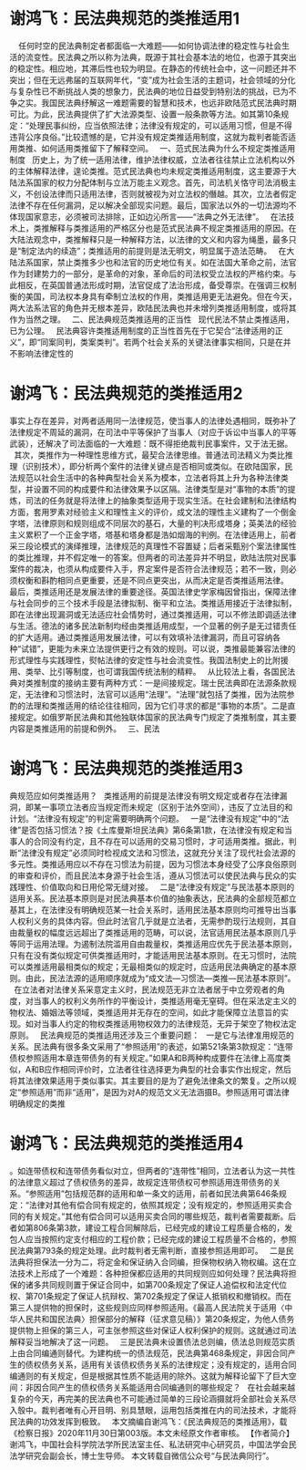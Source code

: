 # 谢鸿飞：民法典规范的类推适用1

 
 
任何时空的民法典制定者都面临一大难题——如何协调法律的稳定性与社会生活的流变性。民法典之所以称为法典，既源于其社会基本法的地位，也源于其突出的稳定性。相应地，其滞后性也较为明显。在静态的传统社会中，这一问题还并不突出；但在无远弗届的互联网年代，“变”成为社会生活的主题词，社会领域的分化与复杂性已不断挑战人类的想象力，民法典的地位日益受到特别法的挑战，已为不争之实。我国民法典纾解这一难题需要的智慧和技术，也远非欧陆范式民法典时期可比。为此，民法典提供了扩大法源类型、设置一般条款等方法。如其第10条规定：“处理民事纠纷，应当依照法律；法律没有规定的，可以适用习惯，但是不得违背公序良俗。”比较遗憾的是，它并没有规定类推适用制度，这就为裁判者能否适用类推、如何适用类推留下了解释空间。
 
一、范式民法典为什么不规定类推适用制度
 
历史上，为了统一适用法律，维护法律权威，立法者往往禁止立法机构以外的主体解释法律，遑论类推。范式民法典也均未规定类推适用制度，这主要源于大陆法系国家的权力分配体制与立法万能主义观念。首先，司法机关恪守司法消极主义，不创设法律而只适用法律，否则就被视为对立法权的僭越。其次，立法者假定法律不存在任何漏洞，足以解决全部现实问题。最后，国家法以外的一切法源均不体现国家意志，必须被司法排除，正如边沁所言——“法典之外无法律”。
 
在法技术上，类推解释与类推适用的严格区分也是范式民法典不规定类推适用的原因。在大陆法观念中，类推解释只是一种解释方法，以法律的文义和内容为绳墨，最多只是“制定法内的续造”；类推适用的前提则是法无明文，明显属于造法范畴。
 
在大陆法系国家，禁止类推多少也和法官的历史地位有关。如在法国大革命之前，法官作为封建势力的一部分，是革命的对象，革命后的司法权受立法权的严格约束。与此相反，在英国普通法形成时期，法官促成了法治形成，备受尊崇。在强调三权制衡的美国，司法权本身具有牵制立法权的作用，类推适用更无法避免。但在今天，两大法系法官的角色并无根本差异，欧陆民法典也并未增列类推适用制度，或将其作为当然之理。
 
二、民法典规范类推适用的正当性
 
现代民法不禁止类推适用，已为公理。
 
民法典容许类推适用制度的正当性首先在于它契合“法律适用的正义”，即“同案同判，类案类判”。若两个社会关系的关键法律事实相同，只是在并不影响法律定性的

# 谢鸿飞：民法典规范的类推适用2

事实上存在差异，对两者适用同一法律规范，使当事人的法律处遇相同，既弥补了法律规定不周延的漏洞，在司法中平等保护了当事人（对应于诉讼中当事人的平等武装），还解决了司法面临的一大难题：既不得拒绝裁判民事案件，又于法无据。
 
其次，类推作为一种理性思维方式，最契合法律思维。普通法司法精义为类比推理（识别技术），即分析两个案件的法律关键点是否相同或类似。在欧陆国家，民法规范以社会生活中的各种典型社会关系为模本，立法者将其上升为各种法律类型，并设置不同的构成要件和法律效果予以区隔。法律类型是对“事物的本质”的提炼，司法的任务就是将法律上的抽象类型适用于现实生活。在社会建制和法律结构方面，套用罗素对经验主义和理性主义的评价，成文法的理性主义建构了一个倒金字塔，法律原则和规则组成不同层次的基石，大量的判决形成塔身；英美法的经验主义累积了一个正金字塔，塔基和塔身都是浩如烟海的判例。在法律适用上，前者采三段论模式的演绎推理，法律规范的真理性不容置疑；后者采甄别个案法律属性的类比推理，并不假定唯一的答案。但两者的司法差异并不明显，欧陆法院对民事案件的裁决，也须从构成要件入手，界定案件是否符合法律规范；若不一致，则必须权衡和斟酌相同点更重要，还是不同点更突出，从而决定是否类推适用法律。
 
最后，类推适用还是发展法律的重要途径。英国法律史学家梅因曾指出，保障法律与社会同步的三个技术手段是法律拟制、衡平和立法。类推适用接近于法律拟制，即在法律出现漏洞或无法适应社会情势时，通过类推适用，可以不修法即调适法律与生活。德法的诸多民法新制均经由类推适用成型，一个显著的例子是无过错责任的扩大适用。通过类推适用发展法律，可以有效填补法律漏洞，而且可容纳各种“试错”，更能为未来立法提供更行之有效的规则。可以说，类推最能兼容法律的形式理性与实践理性，熨帖法律的安定性与社会流变性。我国法制史上的比附援用、类举、比引等制度，也可谓我国传统法制的精粹。
 
从比较法上看，各国民法典对类推制度的接纳主要有两种方式：一是间接规定。瑞士民法典即在法源条款规定，无法律和习惯法时，法官可以适用“法理”。“法理”就包括了类推，因为法院参酌的法理和类推适用的结论往往相同，因为它们寻求的都是“事物的本质”。二是直接规定。如俄罗斯民法典和其他独联体国家的民法典专门规定了类推制度，其主要内容是类推适用的前提和例外。
 
三、民法

# 谢鸿飞：民法典规范的类推适用3

典规范应如何类推适用？
 
类推适用的前提是法律没有明文规定或者存在法律漏洞，即某一事项立法者应当规定而未规定（区别于法外空间），违反了立法目的和计划。“法律没有规定”的判定需要明确两个问题。
 
一是“法律没有规定”中的“法律”是否包括习惯法？按《土库曼斯坦民法典》第6条第1款，在法律没有规定和当事人的合同没有约定，且不存在可以适用的交易习惯时，才可适用类推。据此，判断“法律没有规定”必须同时检视成文法和习惯法，这就充分关注了现代社会法源的多元性。类推适用应以不存在习惯法为前提，因为习惯法本身经受了公序良俗原则的审查和评价，而且民法本身源于社会生活，遵从习惯法可以使民法典与民众的实践理性、价值取向和日用伦常无缝对接。
 
二是“法律没有规定”与民法基本原则的适用关系。民法基本原则是对民法典基本价值的抽象表达，民法典的全部规范都立基其上，在法律没有明确规范某一社会关系时，适用民法基本原则均可推导出当事人权利义务的具体内容。但此时法官几乎就是立法者，无需参酌现行法规则，其自由裁量权的幅度远远超出了类推适用的范畴，可以说，法官适用民法基本原则几乎等同于运用法理。为遏制法院滥用自由裁量权，类推适用应优先于民法基本原则，只有在没有类似规定可供类推适用时，才能适用民法基本原则。在无习惯时，法院可以类推适用最相类似的规定；无最相类似的规定时，应适用民法典确定的基本原则。由此，民法法源的适用顺序就成为“成文法—习惯法—类推—民法基本原则”。
 
在立法者对法律关系采意定主义时，民法规范无非立法者居于中立旁观者的角度，对当事人的权利义务所作的平衡设计，类推适用毫无窒碍。但在采法定主义的物权法、婚姻法等领域，类推适用并无存在的空间，如此才能保障立法意旨的实现。如对当事人约定的物权类推适用物权效力的法律规范，无异于架空了物权法定原则。
 
民法典规范的类推适用还涉及三个重要问题：
 
一是它与法律准用规范的关系。民法典有很多条文采用了“参照适用”的表述，如第521条第3款规定：“连带债权参照适用本章连带债务的有关规定。”如果A和B两种构成要件在法律上高度类似，A和B应作相同评价时，立法者往往选择更为典型的社会事实作出规定，然后将其法律效果适用于类似事实。其主要目的是为了避免法律条文的繁复。之所以规定“参照适用”而非“适用”，是因为对A的规范文义无法涵摄B。参照适用可谓法律明确规定的类推

# 谢鸿飞：民法典规范的类推适用4

。如连带债权和连带债务看似对立，但两者的“连带性”相同，立法者认为这一共性的法律意义超过了债权债务的差异，故规定连带债权可参照适用连带债务的关系。“参照适用”包括规范群的适用和单一条文的适用，前者如民法典第646条规定：“法律对其他有偿合同有规定的，依照其规定；没有规定的，参照适用买卖合同的有关规定。”其他有偿合同可以适用买卖合同的哪些规范，裁判者需要裁断。后者如第806条第3款，建设工程合同解除后，已经完成的建设工程质量合格的，发包人应当按照约定支付相应的工程价款；已经完成的建设工程质量不合格的，参照民法典第793条的规定处理。此时裁判者无需判断，直接参照适用即可。
 
二是民法典将担保法一分为二，将定金和保证纳入合同编，担保物权纳入物权编。这在立法技术上形成了一个难题：各种担保都应适用的共同规则应如何处理？民法典将担保的诸多共同规则置于保证合同中，如第700条规定了保证人追偿权和法定代位权、第701条规定了保证人抗辩权、第702条规定了保证人抵销权和撤销权。而在第三人提供物的担保时，这些规则应同样参照适用。《最高人民法院关于适用〈中华人民共和国民法典〉担保部分的解释（征求意见稿）》第20条规定，为他人债务提供物上担保的第三人，可主张参照这些对保证人权利保护的规则。这就通过司法解释妥当地解决了这一问题。
 
三是民法典未设置债法总则编，债法总则规范实质上由合同编通则替代。为建构统一的债法规范，民法典第468条规定，非因合同产生的债权债务关系，适用有关该债权债务关系的法律规定；没有规定的，适用合同编通则的有关规定，但是根据其性质不能适用的除外。这就为解释论留下了巨大空间：非因合同产生的债权债务关系能适用合同编通则的哪些规定？
 
在社会越来越复杂的今天，再完美的民法典也不可能通过简单的三段论涵摄就将全部社会关系尽入彀中。裁判者唯有心开目明、别具慧眼，运用包括类推在内的司法技术，才能将民法典的功效发挥到极致。
 
本文摘编自谢鸿飞：《民法典规范的类推适用》，载《检察日报》2020年11月30日第003版。本文未经原文作者审核。
【作者简介】谢鸿飞，中国社会科学院法学所民法室主任、私法研究中心研究员，中国法学会民法学研究会副会长，博士生导师。
本文转载自微信公众号“与民法典同行”。
 


